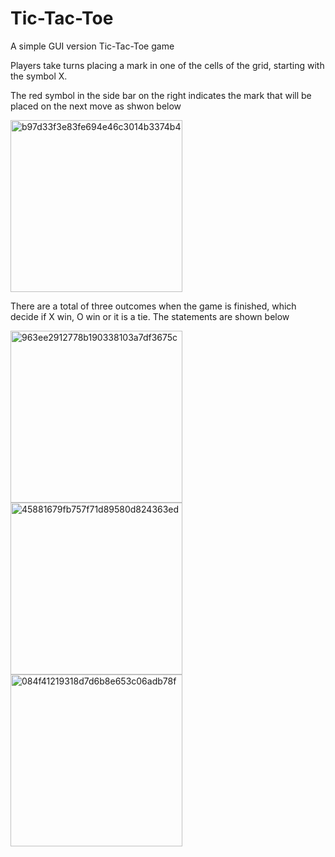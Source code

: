 <!DOCTYPE html>
<html>
<body>

  <h1>Tic-Tac-Toe</h1>
<p>A simple GUI version Tic-Tac-Toe game</p>
<p>Players take turns placing a mark in one of the cells of the grid, starting with the symbol X. </p>
  <p>The red symbol in the side bar on the right indicates the mark that will be placed on the next move as shwon below</p>
<img width="275" alt="b97d33f3e83fe694e46c3014b3374b4" src="https://github.com/CatZzzzz22/Tic-Tac-Toe/assets/90164479/7a4c63aa-6673-48bd-903d-3902e6b9bad4">
<p> There are a total of three outcomes when the game is finished, which decide if X win, O win or it is a tie. The statements are shown below</p>
  <img width="275" alt="963ee2912778b190338103a7df3675c" src="https://github.com/CatZzzzz22/Tic-Tac-Toe/assets/90164479/51963557-c17d-49d9-89ce-db6614b34f7f">
<img width="275" alt="45881679fb757f71d89580d824363ed" src="https://github.com/CatZzzzz22/Tic-Tac-Toe/assets/90164479/db584ce4-ef46-413e-a372-fdfffc18892f">
<img width="275" alt="084f41219318d7d6b8e653c06adb78f" src="https://github.com/CatZzzzz22/Tic-Tac-Toe/assets/90164479/299c2f2c-317b-4f52-9baa-db9b8157ede8">
</body>
</html>
